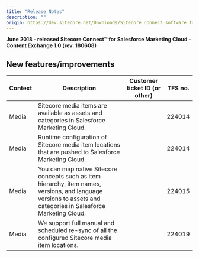 ```yaml
---
title: "Release Notes"
description: ""
origin: https://dev.sitecore.net/Downloads/Sitecore_Connect_software_for_Salesforce_Marketing_Cloud/1x/Sitecore_Connect_software_for_Salesforce_Marketing_Cloud_10/Release_Notes__CE
---
```


**June 2018 - released Sitecore Connect™ for Salesforce Marketing Cloud - Content Exchange 1.0 (rev. 180608)**

## New features/improvements

 | Context | Description | Customer ticket ID (or other) | TFS no. |
 | --- | --- | --- | --- |
 | ​​Media | Sitecore media items are available as assets and categories in Salesforce Marketing Cloud. |  | 224014 |
 | Media | Runtime configuration of Sitecore media item locations that are pushed to Salesforce Marketing Cloud. |  | 224014 |
 | Media | You can map native Sitecore concepts such as item hierarchy, item names, versions, and language versions to assets and categories in Salesforce Marketing Cloud. |  | 224015 |
 | Media | We support full manual and scheduled re-sync of all the configured Sitecore media item locations. |  | 224019 |